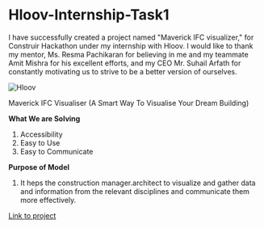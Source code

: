 # Hloov-Internship-Task1
I have successfully created a project named "Maverick IFC visualizer," for Construir Hackathon under my internship with Hloov. I would like to thank my mentor, Ms. Resma Pachikaran for believing in me and my teammate Amit Mishra for his excellent efforts, and my CEO Mr. Suhail Arfath for constantly motivating us to strive to be a better version of ourselves.

![Hloov](https://media-exp1.licdn.com/dms/image/C4E0BAQGIsTwFYRHGzw/company-logo_200_200/0/1630223762910?e=2159024400&v=beta&t=uxTExMqPHKd-_5TF7L4tW3Uf1fbpb7tVqlsS1KhitKM)

Maverick IFC Visualiser
(A Smart Way To Visualise Your Dream Building)

**What We are Solving**
1) Accessibility 
2) Easy to Use
3) Easy to Communicate

**Purpose of Model**
1) It heps the construction manager.architect to visualize and gather data and information from the relevant disciplines and communicate them more effectively.

[Link to project](http://maverick.lovestoblog.com/register.html)

